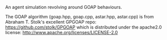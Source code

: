 An agent simulation revolving around GOAP behaviours.

The GOAP algorithm (goap.hpp, goap.cpp, astar.hpp, astar.cpp) is from Abraham T. Stolk's excellent GPGOAP repo:
https://github.com/stolk/GPGOAP
which is distributed under the apache2.0 license:
http://www.apache.org/licenses/LICENSE-2.0